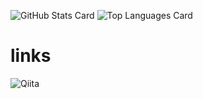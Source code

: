 ![GitHub Stats Card](https://github-readme-stats.vercel.app/api?username=susumutomita)
![Top Languages Card](https://github-readme-stats.vercel.app/api/top-langs/?username=susumutomita)


# links
![Qiita](https://qiita.com/tonitoni415)

<!--
**susumutomita/susumutomita** is a ✨ _special_ ✨ repository because its `README.md` (this file) appears on your GitHub profile.

Here are some ideas to get you started:

- 🔭 I’m currently working on ...
- 🌱 I’m currently learning ...
- 👯 I’m looking to collaborate on ...
- 🤔 I’m looking for help with ...
- 💬 Ask me about ...
- 📫 How to reach me: ...
- 😄 Pronouns: ...
- ⚡ Fun fact: ...
-->
